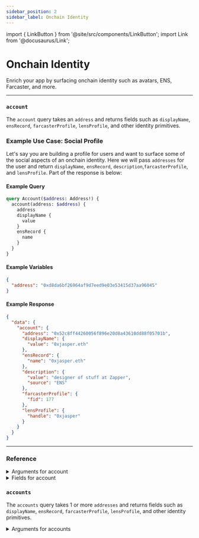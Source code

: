 ```yaml
---
sidebar_position: 2
sidebar_label: Onchain Identity
---
```


import { LinkButton } from '@site/src/components/LinkButton';
import Link from '@docusaurus/Link';

# Onchain Identity

Enrich your app by surfacing onchain identity such as avatars, ENS, Farcaster, and more.

---

### `account`

The `account` query takes an `address` and returns fields such as `displayName`, `ensRecord`, `farcasterProfile`, `lensProfile`, and other identity primitives.

### Example Use Case: Social Profile

Let's say you are building a profile for users and want to surface some of the social aspects of an onchain identity. Here we will pass `addresses` for the user and return `displayName`, `ensRecord`, `description`,`farcasterProfile`, and `lensProfile`. Part of the response is below:


#### Example Query

```graphql
query Account($address: Address!) {
  account(address: $address) {
    address
    displayName {
      value
    }
    ensRecord {
      name
    }
  }
}
```

#### Example Variables

```json
{
  "address": "0xd8da6bf26964af9d7eed9e03e53415d37aa96045"
}
```

#### Example Response

```json
{
  "data": {
    "account": {
      "address": "0x52c8ff44260056f896e20d8a43610dd88f05701b",
      "displayName": {
        "value": "0xjasper.eth"
      },
      "ensRecord": {
        "name": "0xjasper.eth"
      },
      "description": {
        "value": "designer of stuff at Zapper",
        "source": "ENS"
      },
      "farcasterProfile": {
        "fid": 177
      },
      "lensProfile": {
        "handle": "0xjasper"
      }
    }
  }
}

```

<LinkButton href="./sandbox" type="primary" buttonCopy="Try in sandbox" />

---

### Reference

<details>
<summary>Arguments for account</summary>

| Arguement      | Description | Type |
| ----------- | ----------- | ----------- |
| `address`      | Address to retrive data for.       | `String!` | 

</details>

<details>
<summary>Fields for account</summary>

| Field      | Description | Type |
| ----------- | ----------- | ----------- |
| `address`      | Returns the address that was queried for.   | `Address!` | 
| `avatar`      | Returns the avatar object, which contains avatar informatiom from multiple sources such as ENS, Farcaster, or Lens.      | `AccountAvatar!` | 
| `description`      | Returns a description along with the source from either ENS, Farcaster, or Lens.       | `Description!` | 
| `displayName`      | Returns a display name along with the source from either Zapper's Indexed Labels, ENS, Farcaster, or Lens.    | `DisplayName!` | 
| `ensRecord`      | Returns an ENS record associated with the address as well as its metadata.     | `EnsRecord!` | 
| `lensProfile`      | Returns a Lens profile associated with the address as well as its metadata.     | `LensProfile!` | 
| `farcasterProfile`      | Returns a Farcaster profile associated with the address as well as its metadata.     | `FarcasterProfile!` | 
| `label`      | Returns a label that has been indexed by Zapper. Useful for contracts.     | `String!` | 
| `socialLinks`      | Returns social links such as Warpcast or Hey.      | `AccountSocialLink!` | 
| `openenURI`      | Returns a Opepen URI       | `String!` | 
| `blockiesURI`      | Returns a Blockie URI        | `String!` | 
| `isFollowedBy`      | Takes an argument `address` and returns true/false       | `Boolean!` | 
| `followStats`      | Data on Zapper followers & following     | `FollowerStats!` | 
| `followers`      | Returns Zapper followers     | `FollowerConnection!` | 
| `following`      | Returns Zapper following     | `FollowingConnection!` | 
| `isContract`      | Returns true/false for whether this address is a contract.       | `Boolean!` | 
| `contract`      | -       | `String!` | 
| `id`      | -       | `ID!`       |


</details>


### `accounts`

The `accounts` query takes 1 or more `addresses` and returns fields such as `displayName`, `ensRecord`, `farcasterProfile`, `lensProfile`, and other identity primitives.

<details>
<summary>Arguments for accounts</summary>

| Arguement      | Description | Type |
| ----------- | ----------- | ----------- |
| `addresses`      | Addresses to retrive, inputted as an array.      | `String!` | 

</details>
